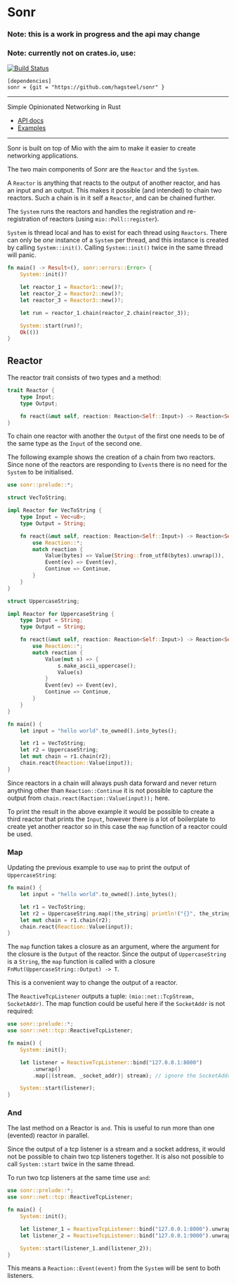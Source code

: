 # Sonr

### Note: this is a work in progress and the api may change
### Note: currently not on crates.io, use:

[![Build Status](https://travis-ci.com/hagsteel/sonr.svg?branch=master)](https://travis-ci.com/hagsteel/sonr)

```
[dependencies]
sonr = {git = "https://github.com/hagsteel/sonr" }

```

------

Simple Opinionated Networking in Rust

*  [API docs](https://hagsteel.github.io/sonr/)
*  [Examples](https://github.com/hagsteel/sonr/tree/master/examples)

------

Sonr is built on top of Mio with the aim to make it easier to create networking
applications.

The two main components of Sonr are the `Reactor` and the `System`.  

A `Reactor` is anything that reacts to the output of another reactor, and has
an input and an output. This makes it possible (and intended) to chain two
reactors. Such a chain is in it self a `Reactor`, and can be chained further.

The `System` runs the reactors and handles the registration and re-registration
of reactors (using `mio::Poll::register`).

`System` is thread local and has to exist for each thread using `Reactors`.
There can only be *one* instance of a `System` per thread, and this instance is created by
calling `System::init()`. Calling `System::init()` twice in the same thread will
panic.

```rust
fn main() -> Result<(), sonr::errors::Error> {
    System::init()?

    let reactor_1 = Reactor1::new()?;
    let reactor_2 = Reactor2::new()?;
    let reactor_3 = Reactor3::new()?;

    let run = reactor_1.chain(reactor_2.chain(reactor_3));

    System::start(run)?;
    Ok(())
}
```

## Reactor

The reactor trait consists of two types and a method:

```rust
trait Reactor {
    type Input;
    type Output;

    fn react(&mut self, reaction: Reaction<Self::Input>) -> Reaction<Self::Output>;
}
```

To chain one reactor with another the `Output` of the first one needs to be of
the same type as the `Input` of the second one.

The following example shows the creation of a chain from two reactors.
Since none of the reactors are responding to `Event`s there is no need for the
`System` to be initialised.

```rust
use sonr::prelude::*;

struct VecToString;

impl Reactor for VecToString {
    type Input = Vec<u8>;
    type Output = String;

    fn react(&mut self, reaction: Reaction<Self::Input>) -> Reaction<Self::Output> {
        use Reaction::*;
        match reaction {
            Value(bytes) => Value(String::from_utf8(bytes).unwrap()),
            Event(ev) => Event(ev),
            Continue => Continue,
        }
    }
}

struct UppercaseString;

impl Reactor for UppercaseString {
    type Input = String;
    type Output = String;

    fn react(&mut self, reaction: Reaction<Self::Input>) -> Reaction<Self::Output> {
        use Reaction::*;
        match reaction {
            Value(mut s) => {
                s.make_ascii_uppercase();
                Value(s)
            }
            Event(ev) => Event(ev),
            Continue => Continue,
        }
    }
}

fn main() {
    let input = "hello world".to_owned().into_bytes();

    let r1 = VecToString;
    let r2 = UppercaseString;
    let mut chain = r1.chain(r2);
    chain.react(Reaction::Value(input));
}
```

Since reactors in a chain will always push data forward and never return
anything other than `Reaction::Continue` it is not possible to capture the
output from `chain.react(Raction::Value(input));` here.

To print the result in the above example it would be possible to create a third
reactor that prints the `Input`, however there is a lot of boilerplate to create
yet another reactor so in this case the `map` function of a reactor could be
used.

### Map

Updating the previous example to use `map` to print the output of
`UppercaseString`:

```rust
fn main() {
    let input = "hello world".to_owned().into_bytes();

    let r1 = VecToString;
    let r2 = UppercaseString.map(|the_string| println!("{}", the_string));
    let mut chain = r1.chain(r2);
    chain.react(Reaction::Value(input));
}
```

The `map` function takes a closure as an argument, where the argument for the
closure is the `Output` of the reactor.
Since the output of `UppercaseString` is a `String`, the `map` function is
called with a closure `FnMut(UppercaseString::Output) -> T`.

This is a convenient way to change the output of a reactor.

The `ReactiveTcpListener` outputs a tuple: `(mio::net::TcpStream, SocketAddr)`.
The map function could be useful here if the `SocketAddr` is not required:

```rust
use sonr::prelude::*;
use sonr::net::tcp::ReactiveTcpListener;

fn main() {
    System::init();

    let listener = ReactiveTcpListener::bind("127.0.0.1:8000")
        .unwrap()
        .map(|(stream, _socket_addr)| stream); // ignore the SocketAddr

    System::start(listener);
}
```

### And

The last method on a Reactor is `and`.
This is useful to run more than one (evented) reactor in parallel.

Since the output of a tcp listener is a stream and a socket address, it would
not be possible to chain two tcp listeners together.
It is also not possible to call `System::start` twice in the same thread.

To run two tcp listeners at the same time use `and`:

```rust
use sonr::prelude::*;
use sonr::net::tcp::ReactiveTcpListener;

fn main() {
    System::init();

    let listener_1 = ReactiveTcpListener::bind("127.0.0.1:8000").unwrap();
    let listener_2 = ReactiveTcpListener::bind("127.0.0.1:9000").unwrap();

    System::start(listener_1.and(listener_2));
}
```

This means a `Reaction::Event(event)` from the `System` will be sent to both
listeners.
